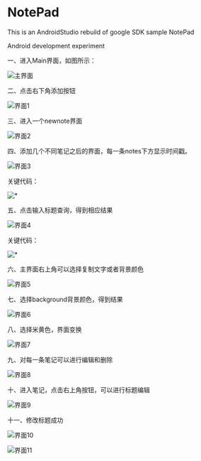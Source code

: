 # NotePad
This is an AndroidStudio rebuild of google SDK sample NotePad

Android development experiment  

一、进入Main界面，如图所示：  


![主界面](https://github.com/Beautyohbetty/note/blob/master/app/build/image/111.png)  


二、点击右下角添加按钮


![界面1](https://github.com/Beautyohbetty/note/blob/master/app/build/image/222.jpg)  


三、进入一个newnote界面


![界面2](https://github.com/Beautyohbetty/note/blob/master/app/build/image/333.png)  



四、添加几个不同笔记之后的界面，每一条notes下方显示时间戳。 



![界面3](https://github.com/Beautyohbetty/note/blob/master/app/build/image/444.jpg)  

关键代码：

![*](https://github.com/Beautyohbetty/note/blob/master/app/build/image/17.png) 


五、点击输入标题查询，得到相应结果


![界面4](https://github.com/Beautyohbetty/note/blob/master/app/build/image/555.png)  

关键代码：

![*](https://github.com/Beautyohbetty/note/blob/master/app/build/image/18.png)

六、主界面右上角可以选择复制文字或者背景颜色

![界面5](https://github.com/Beautyohbetty/note/blob/master/app/build/image/666.png)  



七、选择background背景颜色，得到结果


![界面6](https://github.com/Beautyohbetty/note/blob/master/app/build/image/777.png)  



八、选择米黄色，界面变换



![界面7](https://github.com/Beautyohbetty/note/blob/master/app/build/image/888.png)  




九、对每一条笔记可以进行编辑和删除



![界面8](https://github.com/Beautyohbetty/note/blob/master/app/build/image/999.jpg)  



十、进入笔记，点击右上角按钮，可以进行标题编辑



![界面9](https://github.com/Beautyohbetty/note/blob/master/app/build/image/1111.jpg)  



十一、修改标题成功


![界面10](https://github.com/Beautyohbetty/note/blob/master/app/build/image/2222.png) 



![界面11](https://github.com/Beautyohbetty/note/blob/master/app/build/image/22221.jpg) 



 



 
